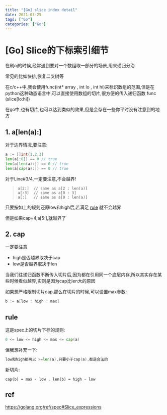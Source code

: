 ```yaml
---
title: "[Go] slice index detail"
date: 2021-03-25
tags: ["Go"]
categories: ["Go"]
---
```


# [Go] Slice的下标索引细节

在刷oj的时候,经常遇到要对一个数组取一部分的场景,用来递归分治

常见的比如快排,恢复二叉树等

在c/c++中,我会使用func(int* array , int lo , int hi)来标识数组的范围,但是在python这种动态语言中,可以直接使用数组的切片,很方便的传入递归函数 func (slice[lo:hi])

在go中,也有切片,也可以达到类似的效果,但是会存在一些你平时没有注意到的地方

## 1. a[len(a):]

对于边界情况,要注意: 

```go
a := []int{1,2,3}
len(a[:0]) == 0 // true
len(a[len(a):]) == 0 // true
len(a[cap(a):]) == 0 // true
```

对于Line#3/4,一定要注意,不会越界! 

> ```
> a[2:]  // same as a[2 : len(a)]
> a[:3]  // same as a[0 : 3]
> a[:]   // same as a[0 : len(a)]
> ```

只要按如上的规则还原low和high后,若满足 [rule](#rule) 就不会越界

但是如果cap=4,a[5:],就越界了

## 2. cap

一定要注意

- high是否越界取决于cap
- low是否越界取决于len

当我们往递归函数不断传入切片后,因为都在引用同一个底层内存,所以其实存在某些时候看似越界,实则是因为cap比len大的原因

如果想严格限制切片cap,那么在切片的时候,可以设置max参数:

```go
b := a[low : high : max]
```

## rule

这是spec上的切片下标的规则:

```go
0 <= low <= high <= max <= cap(a)
```

但我想补充一下:

```go
low和high都可以 >=len(a),只要小于cap(a),都是合法的
```

新切片:

`cap(b) = max - low , len(b) = high - low`

## ref

https://golang.org/ref/spec#Slice_expressions